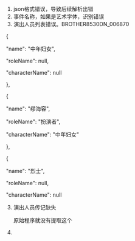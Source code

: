 1. json格式错误，导致后续解析出错
2. 事件名称，如果是艺术字体，识别错误
3. 演出人员列表错误。BROTHER8530DN_006870

​        {

​         "name": "中年妇女",

​         "roleName": null,

​         "characterName": null

​        },

​        {

​         "name": "缪海容",

​         "roleName": "扮演者",

​         "characterName": "中年妇女"

​        },

​        {

​         "name": "烈士",

​         "roleName": null,

​         "characterName": null

3. 演出人员传记缺失

   原始程序就没有提取这个

4. 